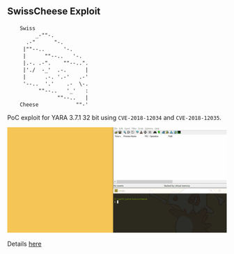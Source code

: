 ## SwissCheese Exploit
```
    Swiss         
         _-""-.
      .-"      "-.
     |""--..      '-.
     |      ""--..   '-.
     |.-. .-".    ""--..".
     |'./  -_'  .-.      |
     |      .-. '.-'   .-'
     '--..  '.'    .-  \-.
          ""--..   '_'   :
                ""--..   |
    Cheese            ""-' 

```
PoC exploit for YARA 3.7.1 32 bit using `CVE-2018-12034` and `CVE-2018-12035`.

![](example.gif)

Details [here](//bnbdr.github.io/posts/swisscheese/)